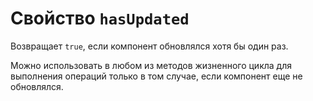 # Свойство `hasUpdated`

Возвращает `true`, если компонент обновлялся хотя бы один раз.

Можно использовать в любом из методов жизненного цикла для выполнения операций только в том случае, если компонент еще не обновлялся.
